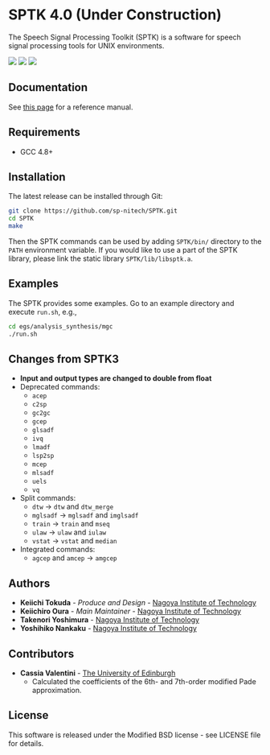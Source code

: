 SPTK 4.0 (Under Construction)
=============================
The Speech Signal Processing Toolkit (SPTK) is a software for speech signal processing tools for UNIX environments.

[![](https://img.shields.io/badge/docs-latest-blue.svg)](https://sp-nitech.github.io/sptk/latest/)
[![](http://img.shields.io/badge/license-BSD-green.svg)](https://github.com/sp-nitech/SPTK/blob/master/LICENSE)
[![](https://github.com/sp-nitech/SPTK/workflows/build/badge.svg)](https://github.com/sp-nitech/SPTK/actions)


Documentation
-------------
See [this page](https://sp-nitech.github.io/sptk/latest/) for a reference manual.


Requirements
------------
- GCC 4.8+


Installation
------------
The latest release can be installed through Git:
```sh
git clone https://github.com/sp-nitech/SPTK.git
cd SPTK
make
```
Then the SPTK commands can be used by adding `SPTK/bin/` directory to the `PATH` environment variable.
If you would like to use a part of the SPTK library, please link the static library `SPTK/lib/libsptk.a`.


Examples
--------
The SPTK provides some examples.
Go to an example directory and execute `run.sh`, e.g.,
```sh
cd egs/analysis_synthesis/mgc
./run.sh
```


Changes from SPTK3
------------------
- **Input and output types are changed to double from float**
- Deprecated commands:
  - `acep`
  - `c2sp`
  - `gc2gc`
  - `gcep`
  - `glsadf`
  - `ivq`
  - `lmadf`
  - `lsp2sp`
  - `mcep`
  - `mlsadf`
  - `uels`
  - `vq`
- Split commands:
  - `dtw` -> `dtw` and `dtw_merge`
  - `mglsadf` -> `mglsadf` and `imglsadf`
  - `train` -> `train` and `mseq`
  - `ulaw` -> `ulaw` and `iulaw`
  - `vstat` -> `vstat` and `median`
- Integrated commands:
  - `agcep` and `amcep` -> `amgcep`


Authors
-------
* **Keiichi Tokuda** - *Produce and Design* - [Nagoya Institute of Technology](http://www.sp.nitech.ac.jp/~tokuda/)
* **Keiichiro Oura** - *Main Maintainer* - [Nagoya Institute of Technology](http://www.sp.nitech.ac.jp/~uratec/)
* **Takenori Yoshimura** - [Nagoya Institute of Technology](http://www.sp.nitech.ac.jp/~takenori/)
* **Yoshihiko Nankaku** - [Nagoya Institute of Technology](http://www.sp.nitech.ac.jp/~nankaku/)


Contributors
------------
* **Cassia Valentini** - [The University of Edinburgh](http://www.cstr.ed.ac.uk/ssi/people/cvbotinh.html)
  * Calculated the coefficients of the 6th- and 7th-order modified Pade approximation.


License
-------
This software is released under the Modified BSD license - see LICENSE file for details.
